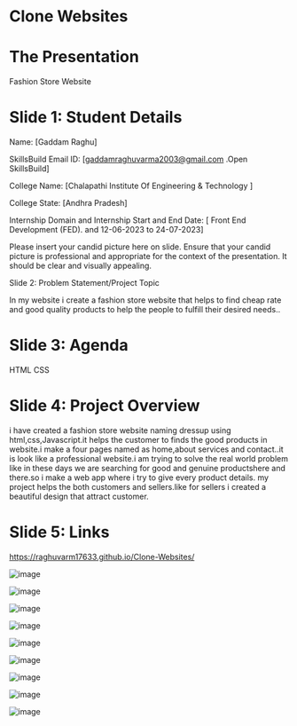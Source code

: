 # Clone Websites

# The Presentation 

Fashion Store Website

# Slide 1: Student Details

Name: [Gaddam Raghu]

SkillsBuild Email ID: [gaddamraghuvarma2003@gmail.com             .Open SkillsBuild]

College Name: [Chalapathi Institute Of Engineering & Technology ]

 College State: [Andhra Pradesh]

 Internship Domain and Internship Start and End Date: [ Front End Development (FED).     and  12-06-2023 to 24-07-2023]

 Please insert your candid picture here on slide. Ensure that your candid picture is professional and appropriate for the context of the presentation. It should be clear and visually appealing.

 

Slide 2: Problem Statement/Project Topic

In my website i create a fashion store website that helps to find cheap rate and good quality products to help the people to fulfill their desired needs..

# Slide 3: Agenda

HTML
CSS



# Slide 4: Project Overview

i have created a fashion store website naming dressup using html,css,Javascript.it helps the customer to finds the good products in website.i make a four pages named as home,about services and contact..it is look like a professional website.i am trying to solve the real world problem like in these days we are searching for good and genuine productshere and there.so i make a web app where i try to give every product details. my project helps the both customers and sellers.like for sellers i created a beautiful design that attract customer.


# Slide 5: Links


https://raghuvarm17633.github.io/Clone-Websites/









![image](https://github.com/raghuvarm17633/Clone-Websites/assets/137690672/990ee4a5-25f3-4e07-a16a-1185464eb8d0)





![image](https://github.com/raghuvarm17633/Clone-Websites/assets/137690672/eb1cbdfb-b0ef-4883-9358-a9cddcb7388c)


![image](https://github.com/raghuvarm17633/Clone-Websites/assets/137690672/67d1a4fc-f038-4769-b199-4d53624013f2)


![image](https://github.com/raghuvarm17633/Clone-Websites/assets/137690672/cc74db66-c294-4917-9e9d-967be3774333)



![image](https://github.com/raghuvarm17633/Clone-Websites/assets/137690672/ce967fce-c9b9-475c-b75f-e9eed6c535bf)

![image](https://github.com/raghuvarm17633/Clone-Websites/assets/137690672/b2097588-fa82-4626-b5a4-b3529da989cb)


![image](https://github.com/raghuvarm17633/Clone-Websites/assets/137690672/1b481db9-6187-423b-ac1b-06b97b22e8e7)



![image](https://github.com/raghuvarm17633/Clone-Websites/assets/137690672/140ef5a8-d7d9-4d9f-a77d-466c164901d2)



![image](https://github.com/raghuvarm17633/Clone-Websites/assets/137690672/86346041-7381-4595-9118-03be4afb16be)

